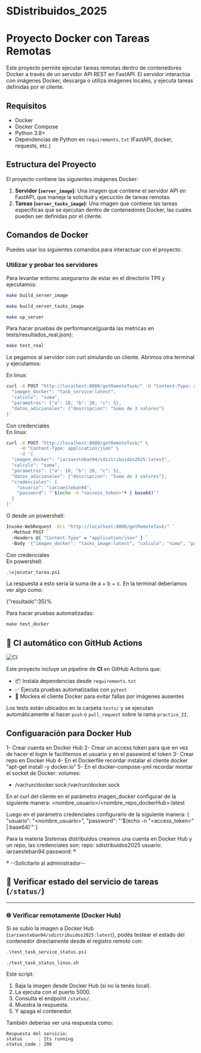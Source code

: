 # SDistribuidos_2025

# Proyecto Docker con Tareas Remotas

Este proyecto permite ejecutar tareas remotas dentro de contenedores Docker a través de un servidor API REST en FastAPI. El servidor interactúa con imágenes Docker, descarga o utiliza imágenes locales, y ejecuta tareas definidas por el cliente.

## Requisitos

- Docker
- Docker Compose
- Python 3.8+
- Dependencias de Python en `requirements.txt` (FastAPI, docker, requests, etc.)

## Estructura del Proyecto

El proyecto contiene las siguientes imágenes Docker:

1. **Servidor (`server_image`)**: Una imagen que contiene el servidor API en FastAPI, que maneja la solicitud y ejecución de tareas remotas.
2. **Tareas (`server_tasks_image`)**: Una imagen que contiene las tareas específicas que se ejecutan dentro de contenedores Docker, las cuales pueden ser definidas por el cliente.

## Comandos de Docker

Puedes usar los siguientes comandos para interactuar con el proyecto:

### Utilizar y probar los servidores

Para levantar entorno asegurarno de estar en el directorio TPII y ejecutamos:

```bash
make build_server_image
```

```bash
make build_server_tasks_image
```

```bash
make up_server
```

Para hacer pruebas de performance(guarda las metricas en tests/resultados_real.json):

```bash
make test_real
```

Le pegamos al servidor con curl simulando un cliente. Abrimos otra terminal y ejecutamos:

En linux:

```bash
curl -X POST "http://localhost:8000/getRemoteTask/" -H "Content-Type: application/json" -d '{
  "imagen_docker": "task_service:latest",
  "calculo": "suma",
  "parametros": {"a": 10, "b": 20, "c": 5},
  "datos_adicionales": {"descripcion": "Suma de 3 valores"}
}'
```

Con credenciales  
En linux:

```bash
curl -X POST "http://localhost:8000/getRemoteTask/" \
     -H "Content-Type: application/json" \
     -d '{
  "imagen_docker": "iarzaesteban94/sdistribuidos2025:latest",
  "calculo": "suma",
  "parametros": {"a": 10, "b": 20, "c": 5},
  "datos_adicionales": {"descripcion": "Suma de 3 valores"},
  "credenciales": {
    "usuario": "iarzaesteban94",
    "password": "'$(echo -n "<access_token>"º | base64)'"
  }
}'
```

O desde un powershell:

```bash
Invoke-WebRequest -Uri "http://localhost:8000/getRemoteTask/" `
  -Method POST `
  -Headers @{ "Content-Type" = "application/json" } `
  -Body '{"imagen_docker": "tasks_image:latest", "calculo": "suma", "parametros": {"a": 10, "b": 20, "c": 5}, "datos_adicionales": {"descripcion": "Suma de 3 valores"}}'
```

Con credenciales  
En powershell:
```bash
.\ejecutar_tarea.ps1
```

La respuesta a esto sería la suma de a + b + c. En la terminal deberiamos ver algo como:

{"resultado":35}%

Para hacer pruebas automatizadas:

```bash
make test_docker
```

## 🧪 CI automático con GitHub Actions

![CI](https://github.com/iarzaesteban/SDistribuidos_2025/actions/workflows/ci.yml/badge.svg?branch=practico_II)

Este proyecto incluye un pipeline de **CI** en GitHub Actions que:

- 📦 Instala dependencias desde `requirements.txt`
- ✅ Ejecuta pruebas automatizadas con `pytest`
- 🧪 Mockea el cliente Docker para evitar fallas por imágenes ausentes

Los tests están ubicados en la carpeta `tests/` y se ejecutan automáticamente al hacer `push` o `pull_request` sobre la rama `practico_II`.

## Configuaración para Docker Hub

1- Crear cuenta en Docker Hub
2- Crear un access token para que en vez de hacer el login le facilitemos el usuario y en el password el token
3- Crear repo en Docker Hub
4- En el Dockerfile recordar instalar el cliente docker "apt-get install -y docker.io"
5- En el docker-compose-yml recordar montar el socket de Docker:
volumes:

- /var/run/docker.sock:/var/run/docker.sock

En el curl del cliente en el parámetro imagen_docker configurar de la siguiente manera:
<nombre_usuario>/<nombre_repo_dockerHub>:latest

Luego en el parámetro credenciales configurarlo de la siguiente manera:
{
"usuario": "<nombre_usuario>",
"password": "'$(echo -n "<access_token>" | base64)'"
}

Para la materia Sistemas distribuidos creamos una cuenta en Docker Hub y un repo, las credenciales son:
repo: sdistribuidos2025
usuario: iarzaesteban94
password: º

º --Solicitarlo al administrador--


## 🧪 Verificar estado del servicio de tareas (`/status/`)

---

### 🌐 Verificar remotamente (Docker Hub)

Si se subio la imagen a Docker Hub (`iarzaesteban94/sdistribuidos2025:latest`), podés testear el estado del contenedor directamente desde el registro remoto con:

```powershell
.\test_task_service_status.ps1
```

```linux
./test_task_status_linux.sh
```

Este script:

1. Baja la imagen desde Docker Hub (si no la tenés local).
2. La ejecuta con el puerto 5000.
3. Consulta el endpoint `/status/`.
4. Muestra la respuesta.
5. Y apaga el contenedor.

También deberías ver una respuesta como:

```
Respuesta del servicio:
status      : Its running
status_code : 200
```